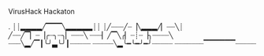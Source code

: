 VirusHack Hackaton


.
┊┊▂▂▂▂╱▔▔▔╲▂▂▂▂▂┊┊
┊╱┈┈┈╱┈▕╲▂▂▂╱▏┈┈╲┊
╱┈┈╱▔▏┈▕╭┈╮┈╮▏┈┈┈╲
┈┈┈▏╱▔╲╭▏┈┊┈▕╮┈┈┈┈╲
  ┈┈┈╲▂╱▔┃╰╯▃╰╯┃┈┈┈┈┈
┈┈┈┈┈╲▂╰━╰━╯━╯┈┈┈┈┈
┈┈┈┈┈┈┈▔▔▔▔▔▔┈┈┈┈┈
